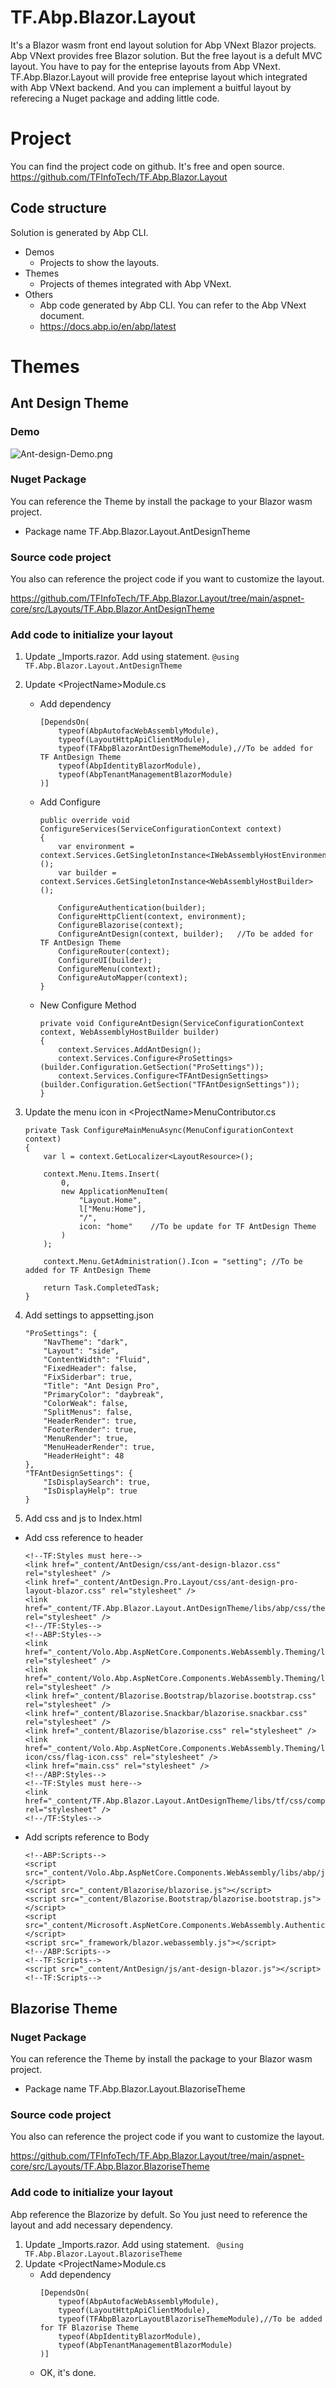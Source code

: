 # TF.Abp.Blazor.Layout
It's a Blazor wasm front end layout solution for Abp VNext Blazor projects.
Abp VNext provides free Blazor solution. But the free layout is a defult MVC layout. You have to pay for the enteprise layouts from Abp VNext.
TF.Abp.Blazor.Layout will provide free enteprise layout which integrated with Abp VNext backend. And you can implement a buitful layout by referecing a Nuget package and adding little code.
# Project
You can find the project code on github. It's free and open source.
https://github.com/TFInfoTech/TF.Abp.Blazor.Layout
## Code structure
Solution is generated by Abp CLI.
+ Demos
    +  Projects to show the layouts.
+ Themes
    +  Projects of themes integrated with Abp VNext.
+ Others
    +  Abp code generated by Abp CLI. You can refer to the Abp VNext document. 
    +  https://docs.abp.io/en/abp/latest
# Themes
## Ant Design Theme
### Demo
![Ant-design-Demo.png](https://raw.githubusercontent.com/TFInfoTech/TF.Abp.Blazor.Layout/main/Files/Images/Ant-design-Demo.png "Ant-design-Demo")

### Nuget Package
You can reference the Theme by install the package to your Blazor wasm project.
+ Package name 
TF.Abp.Blazor.Layout.AntDesignTheme
### Source code project
You also can reference the project code if you want to customize the layout.

https://github.com/TFInfoTech/TF.Abp.Blazor.Layout/tree/main/aspnet-core/src/Layouts/TF.Abp.Blazor.AntDesignTheme
### Add code to initialize your layout
1.  Update _Imports.razor. Add using statement.
` @using TF.Abp.Blazor.Layout.AntDesignTheme ` 

2.  Update &lt;ProjectName&gt;Module.cs
    +   Add dependency
        ```    
        [DependsOn(
            typeof(AbpAutofacWebAssemblyModule),
            typeof(LayoutHttpApiClientModule),
            typeof(TFAbpBlazorAntDesignThemeModule),//To be added for TF AntDesign Theme
            typeof(AbpIdentityBlazorModule),
            typeof(AbpTenantManagementBlazorModule)
        )]
        ```
    +   Add Configure
        ```    
        public override void ConfigureServices(ServiceConfigurationContext context)
        {
            var environment = context.Services.GetSingletonInstance<IWebAssemblyHostEnvironment>();
            var builder = context.Services.GetSingletonInstance<WebAssemblyHostBuilder>();

            ConfigureAuthentication(builder);
            ConfigureHttpClient(context, environment);
            ConfigureBlazorise(context);
            ConfigureAntDesign(context, builder);   //To be added for TF AntDesign Theme
            ConfigureRouter(context);
            ConfigureUI(builder);
            ConfigureMenu(context);
            ConfigureAutoMapper(context);
        }
        ```
    +   New Configure Method
        ```    
        private void ConfigureAntDesign(ServiceConfigurationContext context, WebAssemblyHostBuilder builder)
        {
            context.Services.AddAntDesign();
            context.Services.Configure<ProSettings>(builder.Configuration.GetSection("ProSettings"));
            context.Services.Configure<TFAntDesignSettings>(builder.Configuration.GetSection("TFAntDesignSettings"));
        }
        ```
3.  Update the menu icon in &lt;ProjectName&gt;MenuContributor.cs
    ```
    private Task ConfigureMainMenuAsync(MenuConfigurationContext context)
    {
        var l = context.GetLocalizer<LayoutResource>();

        context.Menu.Items.Insert(
            0,
            new ApplicationMenuItem(
                "Layout.Home",
                l["Menu:Home"],
                "/",                    
                icon: "home"    //To be update for TF AntDesign Theme
            )
        );

        context.Menu.GetAdministration().Icon = "setting"; //To be added for TF AntDesign Theme

        return Task.CompletedTask;
    }
    ```
4.  Add settings to appsetting.json
    ```
    "ProSettings": {
        "NavTheme": "dark",
        "Layout": "side",
        "ContentWidth": "Fluid",
        "FixedHeader": false,
        "FixSiderbar": true,
        "Title": "Ant Design Pro",
        "PrimaryColor": "daybreak",
        "ColorWeak": false,
        "SplitMenus": false,
        "HeaderRender": true,
        "FooterRender": true,
        "MenuRender": true,
        "MenuHeaderRender": true,
        "HeaderHeight": 48
    },
    "TFAntDesignSettings": {
        "IsDisplaySearch": true,
        "IsDisplayHelp": true
    }
    ```
4.  Add css and js to Index.html
+   Add css reference to header
    ```
    <!--TF:Styles must here-->
    <link href="_content/AntDesign/css/ant-design-blazor.css" rel="stylesheet" />
    <link href="_content/AntDesign.Pro.Layout/css/ant-design-pro-layout-blazor.css" rel="stylesheet" />
    <link href="_content/TF.Abp.Blazor.Layout.AntDesignTheme/libs/abp/css/theme.css" rel="stylesheet" />
    <!--/TF:Styles-->
    <!--ABP:Styles-->
    <link href="_content/Volo.Abp.AspNetCore.Components.WebAssembly.Theming/libs/bootstrap/css/bootstrap.min.css" rel="stylesheet" />
    <link href="_content/Volo.Abp.AspNetCore.Components.WebAssembly.Theming/libs/fontawesome/css/all.css" rel="stylesheet" />
    <link href="_content/Blazorise.Bootstrap/blazorise.bootstrap.css" rel="stylesheet" />
    <link href="_content/Blazorise.Snackbar/blazorise.snackbar.css" rel="stylesheet" />
    <link href="_content/Blazorise/blazorise.css" rel="stylesheet" />
    <link href="_content/Volo.Abp.AspNetCore.Components.WebAssembly.Theming/libs/flag-icon/css/flag-icon.css" rel="stylesheet" />
    <link href="main.css" rel="stylesheet" />
    <!--/ABP:Styles-->
    <!--TF:Styles must here-->
    <link href="_content/TF.Abp.Blazor.Layout.AntDesignTheme/libs/tf/css/compatible.css" rel="stylesheet" />
    <!--/TF:Styles-->

    ```
+ Add scripts reference to Body
    ```
    <!--ABP:Scripts-->
    <script src="_content/Volo.Abp.AspNetCore.Components.WebAssembly/libs/abp/js/abp.js"></script>
    <script src="_content/Blazorise/blazorise.js"></script>
    <script src="_content/Blazorise.Bootstrap/blazorise.bootstrap.js"></script>
    <script src="_content/Microsoft.AspNetCore.Components.WebAssembly.Authentication/AuthenticationService.js"></script>
    <script src="_framework/blazor.webassembly.js"></script>
    <!--/ABP:Scripts-->
    <!--TF:Scripts-->
    <script src="_content/AntDesign/js/ant-design-blazor.js"></script>
    <!--TF:Scripts-->
    ```
## Blazorise Theme

### Nuget Package
You can reference the Theme by install the package to your Blazor wasm project.
+ Package name 
TF.Abp.Blazor.Layout.BlazoriseTheme
### Source code project
You also can reference the project code if you want to customize the layout.

https://github.com/TFInfoTech/TF.Abp.Blazor.Layout/tree/main/aspnet-core/src/Layouts/TF.Abp.Blazor.BlazoriseTheme
### Add code to initialize your layout
Abp reference the Blazorize by defult. So You just need to reference the layout and add necessary dependency.
1.  Update _Imports.razor. Add using statement.
` @using TF.Abp.Blazor.Layout.BlazoriseTheme` 
2.  Update &lt;ProjectName&gt;Module.cs
    +   Add dependency
        ```    
        [DependsOn(
            typeof(AbpAutofacWebAssemblyModule),
            typeof(LayoutHttpApiClientModule),
            typeof(TFAbpBlazorLayoutBlazoriseThemeModule),//To be added for TF Blazorise Theme
            typeof(AbpIdentityBlazorModule),
            typeof(AbpTenantManagementBlazorModule)
        )]
        ```
    +   OK, it's done.